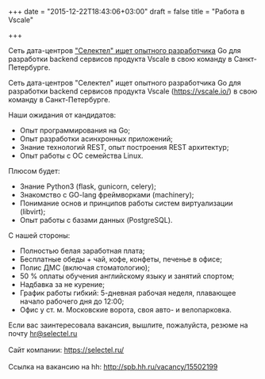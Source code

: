 +++
date = "2015-12-22T18:43:06+03:00"
draft = false
title = "Работа в Vscale"

+++

<p>Сеть дата-центров <a href="http://4gophers.ru/news/rabota-v-vscale">&quot;Селектел&quot;&nbsp;ищет опытного разработчика</a> Go для разработки backend сервисов продукта Vscale&nbsp;в свою команду в Санкт-Петербурге.&nbsp;</p>

<p>Сеть дата-центров &quot;Селектел&quot;&nbsp;ищет опытного разработчика Go для разработки backend сервисов продукта Vscale (<a href="https://vscale.io/" target="_blank">https://vscale.io/</a>) в свою команду в Санкт-Петербурге.&nbsp;</p>

<p>Наши ожидания от кандидатов:</p>

<ul>
	<li>Опыт программирования на Go;</li>
	<li>Опыт разработки асинхронных приложений;</li>
	<li>Знание технологий REST, опыт построения REST архитектур;</li>
	<li>Опыт работы с ОС семейства Linux.</li>
</ul>

<p>Плюсом будет:</p>

<ul>
	<li>Знание Python3 (flask, gunicorn, celery);</li>
	<li>Знакомство с GO-lang фреймворками (machinery);</li>
	<li>Понимание основ и принципов работы систем виртуализации (libvirt);</li>
	<li>Опыт работы с базами данных (PostgreSQL).</li>
</ul>

<p>С нашей стороны:</p>

<ul>
	<li>Полностью белая заработная плата;</li>
	<li>Бесплатные обеды + чай, кофе, конфеты, печенье в офисе;</li>
	<li>Полис ДМС (включая стоматологию);</li>
	<li>50 % оплаты обучения английскому языку и занятий спортом;</li>
	<li>Надбавка за не курение;</li>
	<li>График работы гибкий: 5-дневная рабочая неделя, плавающее начало рабочего дня до 12:00;</li>
	<li>Офис у ст. м. Московские ворота,&nbsp;своя авто-&nbsp;и велопарковка.</li>
</ul>

<p>Если вас заинтересовала вакансия, вышлите, пожалуйста, резюме на почту&nbsp;<a href="mailto:hr@selectel.ru" target="_blank">hr@selectel.ru</a></p>

<p><span style="line-height:1.6">Сайт компании:&nbsp;</span><a href="https://selectel.ru/" style="line-height: 1.6;" target="_blank">https://selectel.ru/</a></p>

<p>Ссылка на вакансию на hh:&nbsp;<a href="http://spb.hh.ru/vacancy/15502199" target="_blank">http://spb.hh.ru/vacancy/15502199</a></p>

